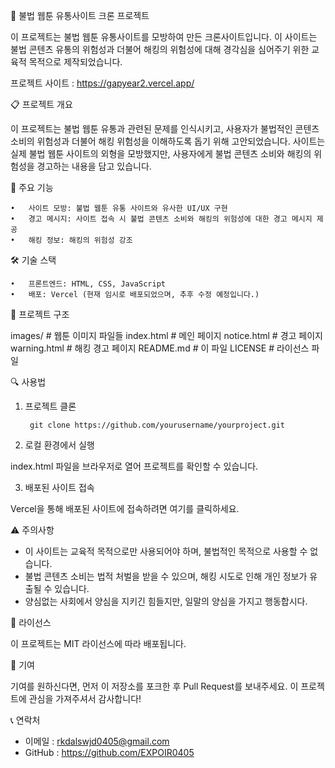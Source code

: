 🚨 불법 웹툰 유통사이트 크론 프로젝트

이 프로젝트는 불법 웹툰 유통사이트를 모방하여 만든 크론사이트입니다. 이 사이트는 불법 콘텐츠 유통의 위험성과 더불어 해킹의 위험성에 대해 경각심을 심어주기 위한 교육적 목적으로 제작되었습니다.

프로젝트 사이트 : https://gapyear2.vercel.app/

📋 프로젝트 개요

이 프로젝트는 불법 웹툰 유통과 관련된 문제를 인식시키고, 사용자가 불법적인 콘텐츠 소비의 위험성과 더불어 해킹 위험성을 이해하도록 돕기 위해 고안되었습니다. 사이트는 실제 불법 웹툰 사이트의 외형을 모방했지만, 사용자에게 불법 콘텐츠 소비와 해킹의 위험성을 경고하는 내용을 담고 있습니다.

🚀 주요 기능

	•	사이트 모방: 불법 웹툰 유통 사이트와 유사한 UI/UX 구현
	•	경고 메시지: 사이트 접속 시 불법 콘텐츠 소비와 해킹의 위험성에 대한 경고 메시지 제공
	•	해킹 정보: 해킹의 위험성 강조

🛠️ 기술 스택

	•	프론트엔드: HTML, CSS, JavaScript
	•	배포: Vercel (현재 임시로 배포되었으며, 추후 수정 예정입니다.)

 📂 프로젝트 구조

images/                 # 웹툰 이미지 파일들
index.html              # 메인 페이지
notice.html             # 경고 페이지
warning.html            # 해킹 경고 페이지
README.md               # 이 파일
LICENSE			# 라이선스 파일

🔍 사용법

1. 프로젝트 클론

		git clone https://github.com/yourusername/yourproject.git

2. 로컬 환경에서 실행

index.html 파일을 브라우저로 열어 프로젝트를 확인할 수 있습니다.

3. 배포된 사이트 접속

Vercel을 통해 배포된 사이트에 접속하려면 여기를 클릭하세요.



⚠️ 주의사항

- 이 사이트는 교육적 목적으로만 사용되어야 하며, 불법적인 목적으로 사용할 수 없습니다.
- 불법 콘텐츠 소비는 법적 처벌을 받을 수 있으며, 해킹 시도로 인해 개인 정보가 유출될 수 있습니다.
- 양심없는 사회에서 양심을 지키긴 힘들지만, 일말의 양심을 가지고 행동합시다.


📝 라이선스

이 프로젝트는 MIT 라이선스에 따라 배포됩니다.

👥 기여

기여를 원하신다면, 먼저 이 저장소를 포크한 후 Pull Request를 보내주세요. 이 프로젝트에 관심을 가져주셔서 감사합니다!

📞 연락처

- 이메일 : rkdalswjd0405@gmail.com
- GitHub : https://github.com/EXPOIR0405
